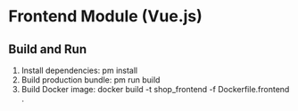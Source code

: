 ﻿# Frontend Module (Vue.js)

## Build and Run
1. Install dependencies: 
pm install
2. Build production bundle: 
pm run build
3. Build Docker image: docker build -t shop_frontend -f Dockerfile.frontend .

